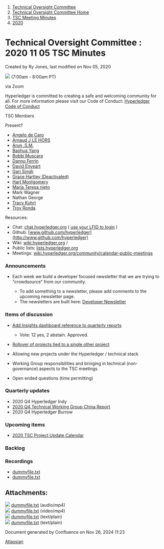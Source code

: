 1. [Technical Oversight Committee](index.html)
2. [Technical Oversight Committee Home](Technical-Oversight-Committee-Home_21430274.html)
3. [TSC Meeting Minutes](TSC-Meeting-Minutes_21448544.html)
4. [2020](2020_21450029.html)

# Technical Oversight Committee : 2020 11 05 TSC Minutes

Created by Ry Jones, last modified on Nov 05, 2020

![](plugins/servlet/confluence/placeholder/unknown-macro) (7:00am - 8:00am PT)

via Zoom

Hyperledger is committed to creating a safe and welcoming community for all. For more information please visit our Code of Conduct: [Hyperledger Code of Conduct](https://lf-hyperledger.atlassian.net/wiki/spaces/HYP/pages/19595281/Hyperledger+Code+of+Conduct)

TSC Members

Present?

- [Angelo de Caro](https://lf-hyperledger.atlassian.net/wiki/people/70121:d6b0f0e4-825f-4f16-88e1-4d14e95f2f10?ref=confluence)
- [Arnaud J LE HORS](https://lf-hyperledger.atlassian.net/wiki/people/70121:0e75e3b8-500a-4067-9f7e-ed46e91bcb9d?ref=confluence)
- [Arun .S.M.](https://lf-hyperledger.atlassian.net/wiki/people/621a0e5097d313006ba7386a?ref=confluence)
- [Baohua Yang](https://lf-hyperledger.atlassian.net/wiki/people/557058:17d87dbf-05fe-4c1b-84cf-fd69f7fcbb20?ref=confluence)
- [Bobbi Muscara](https://lf-hyperledger.atlassian.net/wiki/people/5c4cb1b7d8bbb7445c0a457e?ref=confluence)
- [Danno Ferrin](https://lf-hyperledger.atlassian.net/wiki/people/5b7f2d80c4e4892a5b789551?ref=confluence)
- [David Enyeart](https://lf-hyperledger.atlassian.net/wiki/people/712020:30d7e775-8a5d-4896-8950-8da2af027639?ref=confluence)
- [Gari Singh](https://lf-hyperledger.atlassian.net/wiki/people/557058:51429e31-90f4-4684-b7cd-9a4fe15ff188?ref=confluence)
- [Grace Hartley (Deactivated)](https://lf-hyperledger.atlassian.net/wiki/people/5c3e0cd1ff324728a1db2448?ref=confluence)
- [Hart Montgomery](https://lf-hyperledger.atlassian.net/wiki/people/712020:86f447c0-86dc-43b3-ac03-6a31923bbb84?ref=confluence)
- [María Teresa nieto](https://lf-hyperledger.atlassian.net/wiki/people/5d36fa46af1d920bc99755b6?ref=confluence)
- Mark Wagner
- Nathan George
- [Tracy Kuhrt](https://lf-hyperledger.atlassian.net/wiki/people/712020:eb6ae9c3-aa8e-40ba-9dab-a6969b1ac52e?ref=confluence)
- [Troy Ronda](https://lf-hyperledger.atlassian.net/wiki/people/557058:c854f35a-2b58-4be3-9003-ca2a67495580?ref=confluence)

Resources:

- Chat: [chat.hyperledger.org](http://chat.hyperledger.org/) ( [use your LFID to login](https://www.youtube.com/watch?v=EEc4JRyaAoA) )
- Github: [www.github.com/hyperledger](http://www.github.com/hyperledger)
- Wiki: [wiki.hyperledger.org](https://lf-hyperledger.atlassian.net) /
- Public lists: [lists.hyperledger.org](https://lists.hyperledger.org)
- Meetings: [wiki.hyperledger.org/community/calendar-public-meetings](https://lf-hyperledger.atlassian.net/community/calendar-public-meetings)

### Announcements

- Each week we build a developer focused newsletter that we are trying to "crowdsource" from our community.
  
  - To add something to a newsletter, please add comments to the upcoming newsletter page.
  - The newsletters are built here: [Developer Newsletter](https://lf-hyperledger.atlassian.net/wiki/spaces/DR/pages/17170485/2020)

### Items of discussion

- [Add Insights dashboard reference to quarterly reports](https://lf-hyperledger.atlassian.net/display/TSC/Add+Insights+dashboard+reference+to+quarterly+reports)
  
  - Vote: 12 yes, 2 abstain. Approved.
- [Rollover of projects tied to a single other project](https://lf-hyperledger.atlassian.net/display/TSC/Rollover+of+projects+tied+to+a+single+other+project)
- Allowing new projects under the Hyperledger / technical stack
- Working Group responsibilities and bringing in technical (non-governance) aspects to the TSC meetings
- Open ended questions (time permitting)

### Quarterly updates

- 2020 Q4 Hyperledger Indy
- [2020 Q4 Technical Working Group China Report](https://lf-hyperledger.atlassian.net/display/TSC/2020+Q4+Technical+Working+Group+China)
- 2020 Q4 Hyperledger Burrow

### Upcoming items

- [2020 TSC Project Update Calendar](https://lf-hyperledger.atlassian.net/display/TSC/2020+TSC+Project+Update+Calendar)

### Backlog

### Recordings

- [dummyfile.txt](#)
- [dummyfile.txt](#)

## Attachments:

![](images/icons/bullet_blue.gif) [dummyfile.txt](attachments/21440613/21457430.txt) (audio/mp4)  
![](images/icons/bullet_blue.gif) [dummyfile.txt](attachments/21440613/21457656.txt) (video/mp4)  
![](images/icons/bullet_blue.gif) [dummyfile.txt](attachments/21440613/21452251.txt) (text/plain)  
![](images/icons/bullet_blue.gif) [dummyfile.txt](attachments/21440613/21452252.txt) (text/plain)

Document generated by Confluence on Nov 26, 2024 11:23

[Atlassian](http://www.atlassian.com/)
